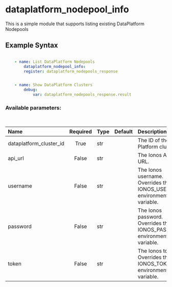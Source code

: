 # dataplatform_nodepool_info

This is a simple module that supports listing existing DataPlatform Nodepools

## Example Syntax


```yaml

    - name: List DataPlatform Nodepools
        dataplatform_nodepool_info:
        register: dataplatform_nodepools_response


    - name: Show DataPlatform Clusters
        debug:
            var: dataplatform_nodepools_response.result

```
### Available parameters:
&nbsp;

| Name | Required | Type | Default | Description |
| :--- | :---: | :--- | :--- | :--- |
| dataplatform_cluster_id | True | str |  | The ID of the Data Platform cluster. |
| api_url | False | str |  | The Ionos API base URL. |
| username | False | str |  | The Ionos username. Overrides the IONOS_USERNAME environment variable. |
| password | False | str |  | The Ionos password. Overrides the IONOS_PASSWORD environment variable. |
| token | False | str |  | The Ionos token. Overrides the IONOS_TOKEN environment variable. |
